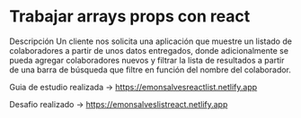 # Trabajar arrays props con react

Descripción
Un cliente nos solicita una aplicación que muestre un listado de colaboradores a partir de
unos datos entregados, donde adicionalmente se pueda agregar colaboradores nuevos y
filtrar la lista de resultados a partir de una barra de búsqueda que filtre en función del
nombre del colaborador.

Guia de estudio realizada -> https://emonsalvesreactlist.netlify.app

Desafio realizado -> https://emonsalveslistreact.netlify.app
